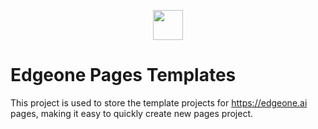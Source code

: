 <p align="center">
  <a href="https://edgeone.ai" target="_blank">
    <img src="https://edgeone.ai/_next/static/media/headLogo.daeb48ad.png" height="48">
  </a>
</p>

# Edgeone Pages Templates

This project is used to store the template projects for https://edgeone.ai
pages, making it easy to quickly create new pages project.
